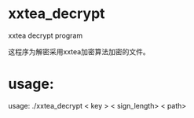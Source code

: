 # xxtea_decrypt
xxtea decrypt program

这程序为解密采用xxtea加密算法加密的文件。


# usage:

usage: ./xxtea_decrypt < key > < sign_length> < path>

